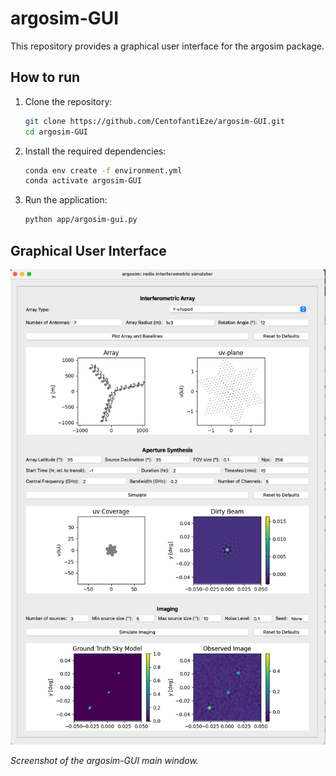# argosim-GUI
This repository provides a graphical user interface for the argosim package.

## How to run
1. Clone the repository:
    ```bash
    git clone https://github.com/CentofantiEze/argosim-GUI.git
    cd argosim-GUI
    ```
2. Install the required dependencies:
    ```bash
    conda env create -f environment.yml
    conda activate argosim-GUI
    ```
3. Run the application:
    ```bash
    python app/argosim-gui.py
    ```
## Graphical User Interface
![argosim-GUI Screenshot](assets/GUI-Example.png)

*Screenshot of the argosim-GUI main window.*